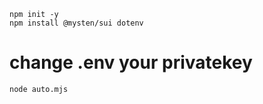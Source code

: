 ```
npm init -y
npm install @mysten/sui dotenv
```
# change .env your privatekey

```
node auto.mjs
```